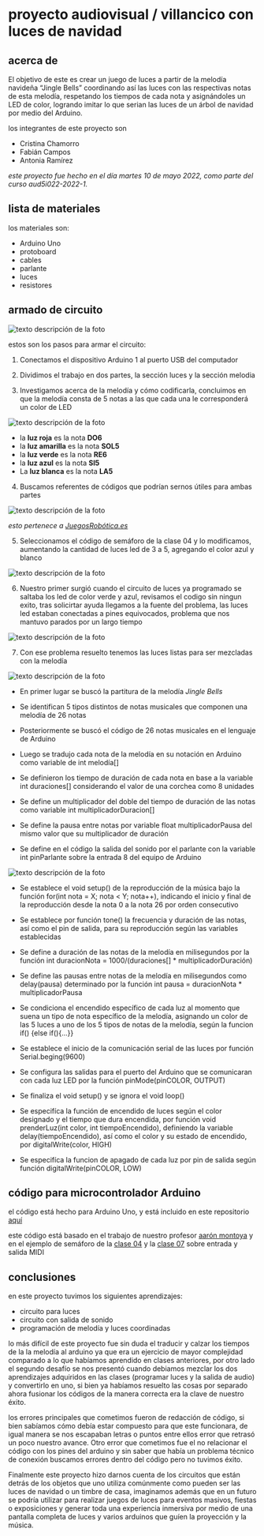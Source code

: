 # **proyecto audiovisual / villancico con luces de navidad**

## acerca de

El objetivo de este es crear un juego de luces a partir de la melodía navideña “Jingle Bells” coordinando así las luces con las respectivas notas de esta melodía, respetando los tiempos de cada nota y asignándoles un LED de color, logrando imitar lo que serian las luces de un árbol de navidad por medio del Arduino.

los integrantes de este proyecto son 
* Cristina Chamorro
* Fabián Campos
* Antonia Ramírez

*este proyecto fue hecho en el día martes 10 de mayo 2022, como parte del curso  aud5i022-2022-1.*

## lista de materiales

los materiales son:

* Arduino Uno
* protoboard
* cables
* parlante
* luces
* resistores

## armado de circuito

![texto descripción de la foto](imagenes/circuito.png)

estos son los pasos para armar el circuito:

1. Conectamos el dispositivo Arduino 1 al puerto USB  del computador 

2. Dividimos el trabajo en dos partes, la sección luces y la sección melodia 

3. Investigamos acerca de la melodía y cómo codificarla, concluimos en que la melodía consta de 5 notas a las que cada una le corresponderá un color de LED
  
![texto descripción de la foto](imagenes/jinglebells.jpeg)
  
  *   la **luz roja** es la nota **DO6**
  *   la **luz amarilla** es la nota **SOL5**
  *   la **luz verde** es la nota **RE6**
  *   la **luz azul** es la nota **SI5**
  *   La **luz blanca** es la nota **LA5**

4. Buscamos referentes de códigos que podrían sernos útiles para ambas partes 

![texto descripción de la foto](imagenes/arrays.png)

*esto pertenece a [JuegosRobótica.es](https://juegosrobotica.es/musica-con-arduino/#)*

5. Seleccionamos el código de semáforo de la clase 04 y lo modificamos,  aumentando  la cantidad de luces led de 3 a 5, agregando el color azul y blanco 

![texto descripción de la foto](imagenes/luces.jpeg)

6. Nuestro primer surgió cuando el circuito de luces ya programado se saltaba los led de color verde y azul, revisamos el codigo sin ningun exito, tras solicirtar ayuda llegamos a la fuente del problema, las luces led estaban conectadas a pines equivocados, problema que nos mantuvo parados por un largo tiempo

![texto descripción de la foto](imagenes/pin-leds.jpeg)

7. Con ese problema resuelto tenemos las luces listas para ser mezcladas con la melodía 

![texto descripción de la foto](imagenes/final.jpeg)

* En primer lugar se buscó la partitura de la melodía *Jingle Bells*

* Se identifican 5 tipos distintos de notas musicales que componen una melodía de 26 notas

* Posteriormente se buscó el código de 26 notas musicales en el lenguaje de Arduino

* Luego se tradujo cada nota de la melodía en su notación en Arduino como variable de int melodía[]

* Se definieron los tiempo de duración de cada nota en base a la variable int duraciones[] considerando el valor de una corchea como 8 unidades

* Se define un multiplicador del doble del tiempo de duración de las notas como variable int multiplicadorDuracion[]

* Se define la pausa entre notas por variable float multiplicadorPausa del mismo valor que su multiplicador de duración

* Se define en el código la salida del sonido por el parlante con la variable int pinParlante sobre la entrada 8 del equipo de Arduino

![texto descripción de la foto](imagenes/notas.jpeg)

* Se establece el void setup() de la reproducción de la música bajo la función for(int nota = X; nota < Y; nota++), indicando el inicio y final de la reproducción desde la nota 0 a la nota 26 por orden consecutivo

* Se establece por función tone() la frecuencia y duración de las notas, así como el pin de salida, para su reproducción según las variables establecidas

* Se define a duración de las notas de la melodía en milisegundos por la función int duracionNota = 1000/(duraciones[] * multiplicadorDuración)

* Se define las pausas entre notas de la melodía en milisegundos como delay(pausa) determinado por la función int pausa = duracionNota * multiplicadorPausa

* Se condiciona el encendido específico de cada luz al momento que suena un tipo de nota específico de la melodía, asignando un color de las 5 luces a uno de los 5 tipos de notas de la melodía, según la funcion if() {else if(){...}}

* Se establece el inicio de la comunicación serial de las luces por función Serial.beging(9600)

* Se configura las salidas para el puerto del Arduino que se comunicaran con cada luz LED por la función pinMode(pinCOLOR, OUTPUT)

* Se finaliza el void setup() y se ignora el void loop()

* Se especifíca la función de encendido de luces según el color designado y el tiempo que dura encendida, por función void prenderLuz(int color, int tiempoEncendido), definiendo la variable delay(tiempoEncendido), así como el color y su estado de encendido, por digitalWrite(color, HIGH)

* Se especifíca la funcion de apagado de cada luz por pin de salida según función digitalWrite(pinCOLOR, LOW)

## código para microcontrolador Arduino

el código está hecho para Arduino Uno, y está incluido en este repositorio [aquí](https://github.com/FabianCQ/clase-09-proyecto-mitad-semestre/blob/main/codigo_arduino/codigo_arduino.ino)

este código está basado en el trabajo de nuestro profesor [aarón montoya](https://github.com/montoyamoraga) y en el ejemplo de semáforo de la [clase 04](https://github.com/montoyamoraga/aud5i022-2022-1/tree/main/clases/clase-04) y la [clase 07](https://github.com/montoyamoraga/aud5i022-2022-1/tree/main/clases/clase-07) sobre entrada y salida MIDI


## conclusiones

en este proyecto tuvimos los siguientes aprendizajes:

* circuito para luces
* circuito con salida de sonido
* programación de melodía y luces coordinadas

lo más difícil de este proyecto fue sin duda el traducir y calzar los tiempos de la la melodía al arduino ya que era un ejercicio de mayor complejidad comparado a lo que habíamos aprendido en clases anteriores, por otro lado el segundo desafío se nos presentó cuando debiamos  mezclar los dos aprendizajes adquiridos en las clases (programar  luces y la salida de audio) y convertirlo en uno, si bien ya habíamos resuelto las cosas por separado ahora fusionar  los códigos de la manera  correcta era la clave de nuestro éxito.

los errores principales que cometimos fueron de redacción de código, si bien sabíamos cómo debía estar compuesto para que este funcionara, de igual manera se nos escapaban letras o puntos entre ellos error que retrasó un poco nuestro avance. Otro error que cometimos fue el no relacionar  el código con los pines del arduino y sin saber  que había un problema técnico de conexión buscamos errores dentro del código pero no tuvimos éxito.

Finalmente este proyecto hizo darnos cuenta de los circuitos que están detrás de los objetos que uno utiliza comúnmente como pueden ser las luces de navidad o un timbre de casa, imaginamos además que en un futuro se podría utilizar para realizar juegos de luces para eventos masivos, fiestas o exposiciones y generar toda una experiencia inmersiva por medio de una  pantalla completa de luces y varios  arduinos que guíen la proyección y la música.

